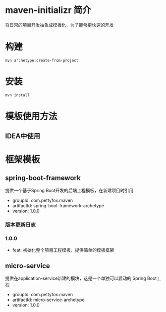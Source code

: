 # maven-initializr 简介
将日常的项目开发抽象成模板化，为了能够更快速的开发

# 构建
```shell
mvn archetype:create-from-project
```

# 安装
```shell
mvn install
```

# 模板使用方法
## IDEA中使用

# 框架模板

## spring-boot-framework
提供一个基于Spring Boot开发的后端工程模板，在新建项目时引用

- groupId: com.pettyfox.maven
- artifactId: spring-boot-framework-archetype
- version: 1.0.0

### 版本更新日志
### 1.0.0
- feat: 初始化整个项目工程模板，提供简单的模板框架

## micro-service
提供在application-service新建的模块，这是一个单独可以启动的
Spring Boot工程

- groupId: com.pettyfox.maven
- artifactId: micro-service-archetype
- version: 1.0.0